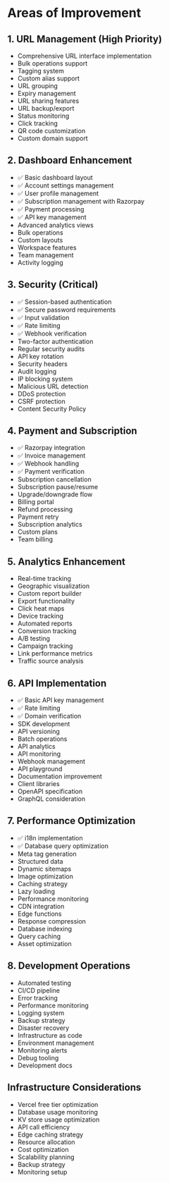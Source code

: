 # Areas of Improvement

## 1. URL Management (High Priority)
- Comprehensive URL interface implementation
- Bulk operations support
- Tagging system
- Custom alias support
- URL grouping
- Expiry management
- URL sharing features
- URL backup/export
- Status monitoring
- Click tracking
- QR code customization
- Custom domain support

## 2. Dashboard Enhancement
- ✅ Basic dashboard layout
- ✅ Account settings management
- ✅ User profile management
- ✅ Subscription management with Razorpay
- ✅ Payment processing
- ✅ API key management
- Advanced analytics views
- Bulk operations
- Custom layouts
- Workspace features
- Team management
- Activity logging

## 3. Security (Critical)
- ✅ Session-based authentication
- ✅ Secure password requirements
- ✅ Input validation
- ✅ Rate limiting
- ✅ Webhook verification
- Two-factor authentication
- Regular security audits
- API key rotation
- Security headers
- Audit logging
- IP blocking system
- Malicious URL detection
- DDoS protection
- CSRF protection
- Content Security Policy

## 4. Payment and Subscription
- ✅ Razorpay integration
- ✅ Invoice management
- ✅ Webhook handling
- ✅ Payment verification
- Subscription cancellation
- Subscription pause/resume
- Upgrade/downgrade flow
- Billing portal
- Refund processing
- Payment retry
- Subscription analytics
- Custom plans
- Team billing

## 5. Analytics Enhancement
- Real-time tracking
- Geographic visualization
- Custom report builder
- Export functionality
- Click heat maps
- Device tracking
- Automated reports
- Conversion tracking
- A/B testing
- Campaign tracking
- Link performance metrics
- Traffic source analysis

## 6. API Implementation
- ✅ Basic API key management
- ✅ Rate limiting
- ✅ Domain verification
- SDK development
- API versioning
- Batch operations
- API analytics
- API monitoring
- Webhook management
- API playground
- Documentation improvement
- Client libraries
- OpenAPI specification
- GraphQL consideration

## 7. Performance Optimization
- ✅ i18n implementation
- ✅ Database query optimization
- Meta tag generation
- Structured data
- Dynamic sitemaps
- Image optimization
- Caching strategy
- Lazy loading
- Performance monitoring
- CDN integration
- Edge functions
- Response compression
- Database indexing
- Query caching
- Asset optimization

## 8. Development Operations
- Automated testing
- CI/CD pipeline
- Error tracking
- Performance monitoring
- Logging system
- Backup strategy
- Disaster recovery
- Infrastructure as code
- Environment management
- Monitoring alerts
- Debug tooling
- Development docs

## Infrastructure Considerations
- Vercel free tier optimization
- Database usage monitoring
- KV store usage optimization
- API call efficiency
- Edge caching strategy
- Resource allocation
- Cost optimization
- Scalability planning
- Backup strategy
- Monitoring setup